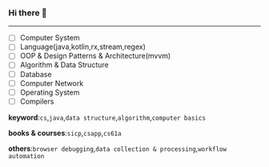 ### Hi there 👋
---

- [ ] Computer System
- [ ] Language(java,kotlin,rx,stream,regex)
- [ ] OOP & Design Patterns & Architecture(mvvm)
- [ ] Algorithm & Data Structure
- [ ] Database
- [ ] Computer Network
- [ ] Operating System
- [ ] Compilers

**keyword**:`cs`,`java`,`data structure`,`algorithm`,`computer basics`

**books & courses**:`sicp`,`csapp`,`cs61a`

**others**:`browser debugging`,`data collection & processing`,`workflow automation`
